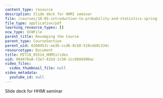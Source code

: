```yaml
---
content_type: resource
description: Slide deck for HHMI seminar
file: /courses/18-05-introduction-to-probability-and-statistics-spring-2014/984478a872e781bd1c501cc0b0dd90ac_MIT18_05S14_HHMIslides.pdf
file_type: application/pdf
learning_resource_types: []
ocw_type: OCWFile
parent_title: Revamping the Course
parent_type: CourseSection
parent_uid: 6360453c-ee3b-ccd6-8cb8-519ceb0c334c
resourcetype: Document
title: MIT18_05S14_HHMIslides
uid: 984478a8-72e7-81bd-1c50-1cc0b0dd90ac
video_files:
  video_thumbnail_file: null
video_metadata:
  youtube_id: null
---
```

Slide deck for HHMI seminar


